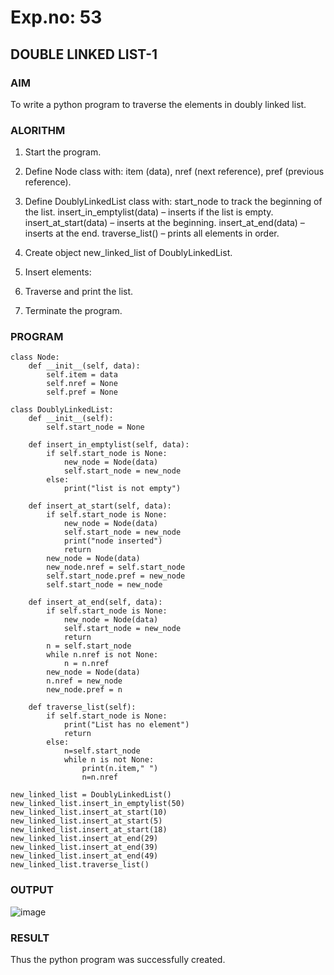# Exp.no: 53
## DOUBLE LINKED LIST-1

### AIM

To write a python program to traverse the elements in doubly linked list.

### ALORITHM 

1. Start the program.

2. Define Node class with:
   item (data), nref (next reference), pref (previous reference).

3. Define DoublyLinkedList class with:
   start_node to track the beginning of the list.
   insert_in_emptylist(data) – inserts if the list is empty.
   insert_at_start(data) – inserts at the beginning.
   insert_at_end(data) – inserts at the end.
   traverse_list() – prints all elements in order.

4. Create object new_linked_list of DoublyLinkedList.

5. Insert elements:

6. Traverse and print the list.

7. Terminate the program.
   
### PROGRAM

```
class Node:
    def __init__(self, data):
        self.item = data
        self.nref = None
        self.pref = None

class DoublyLinkedList:
    def __init__(self):
        self.start_node = None

    def insert_in_emptylist(self, data):
        if self.start_node is None:
            new_node = Node(data)
            self.start_node = new_node
        else:
            print("list is not empty")
            
    def insert_at_start(self, data):
        if self.start_node is None:
            new_node = Node(data)
            self.start_node = new_node
            print("node inserted")
            return
        new_node = Node(data)
        new_node.nref = self.start_node
        self.start_node.pref = new_node
        self.start_node = new_node
        
    def insert_at_end(self, data):
        if self.start_node is None:
            new_node = Node(data)
            self.start_node = new_node
            return
        n = self.start_node
        while n.nref is not None:
            n = n.nref
        new_node = Node(data)
        n.nref = new_node
        new_node.pref = n
        
    def traverse_list(self):
        if self.start_node is None:
            print("List has no element")
            return 
        else:
            n=self.start_node
            while n is not None:
                print(n.item," ")
                n=n.nref
                
new_linked_list = DoublyLinkedList()
new_linked_list.insert_in_emptylist(50)
new_linked_list.insert_at_start(10)
new_linked_list.insert_at_start(5)
new_linked_list.insert_at_start(18)
new_linked_list.insert_at_end(29)
new_linked_list.insert_at_end(39)
new_linked_list.insert_at_end(49)
new_linked_list.traverse_list()
```

### OUTPUT

![image](https://github.com/user-attachments/assets/2d20d443-b1bd-4bda-ae61-701a6f5d4d19)

### RESULT
Thus the python program was successfully created.
